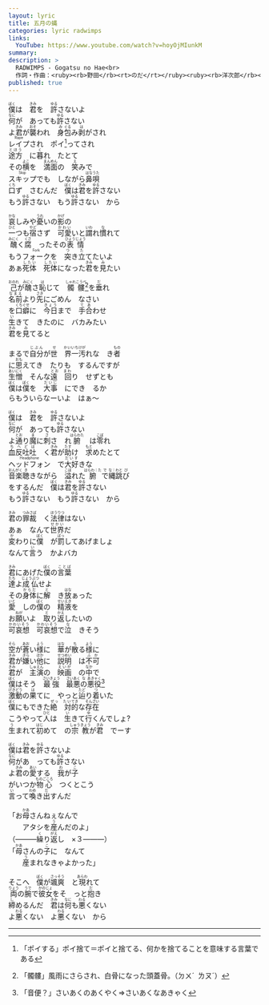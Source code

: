 ```yaml
---
layout: lyric
title: 五月の蝿
categories: lyric radwimps
links:
  YouTube: https://www.youtube.com/watch?v=hoyOjMIunkM
summary: 
description: >
  RADWIMPS - Gogatsu no Hae<br>
  作詞・作曲：<ruby><rb>野田</rb><rt>のだ</rt></ruby><ruby><rb>洋次郎</rb><rt>ようじろう</rt></ruby><br>
published: true
---
```


<ruby><rb>僕</rb><rt>ぼく</rt></ruby>は　<ruby><rb>君</rb><rt>きみ</rt></ruby>を　<ruby><rb>許</rb><rt>ゆる</rt></ruby>さないよ<br><ruby><rb>何</rb><rt>なに</rt></ruby>が　あっても<ruby><rb>許</rb><rt>ゆる</rt></ruby>さない<br>よ<ruby><rb>君</rb><rt>きみ</rt></ruby>が<ruby><rb>襲</rb><rt>おそ</rt></ruby>われ　<ruby><rb>身</rb><rt>み</rt></ruby><ruby><rb>包</rb><rt>ぐる</rt></ruby>み<ruby><rb>剥</rb><rt>は</rt></ruby>がされ<br><ruby><rb>レイプ</rb><rt>Rape</rt></ruby>され　ポイ[^poi]ってされ<br><ruby><rb>途方</rb><rt>とほう</rt></ruby>　に<ruby><rb>暮</rb><rt>く</rt></ruby>れ　たとて<br>その<ruby><rb>横</rb><rt>よこ</rt></ruby>を　<ruby><rb>満面</rb><rt>まんめん</rt></ruby>の　<ruby><rb>笑</rb><rt>え</rt></ruby>みで<br><ruby><rb>スキップ</rb><rt>Skip</rt></ruby>でも　しながら<ruby><rb>鼻唄</rb><rt>はなうた</rt></ruby><br><ruby><rb>口</rb><rt>くち</rt></ruby>ず　さむんだ　<ruby><rb>僕</rb><rt>ぼく</rt></ruby>は<ruby><rb>君</rb><rt>きみ</rt></ruby>を<ruby><rb>許</rb><rt>ゆる</rt></ruby>さない<br>もう<ruby><rb>許</rb><rt>ゆる</rt></ruby>さない　もう<ruby><rb>許</rb><rt>ゆる</rt></ruby>さない　から<br>

<ruby><rb>哀</rb><rt>かな</rt></ruby>しみや<ruby><rb>憂</rb><rt>うれ</rt></ruby>いの<ruby><rb>影</rb><rt>かげ</rt></ruby>の<br><ruby><rb>一</rb><rt>ひと</rt></ruby>つも<ruby><rb>宿</rb><rt>やど</rt></ruby>さず　<ruby><rb>可愛</rb><rt>かわい</rt></ruby>いと<ruby><rb>謂</rb><rt>いわ</rt></ruby>れ<ruby><rb>慣</rb><rt>な</rt></ruby>れて<br><ruby><rb>醜</rb><rt>みにく</rt></ruby>く<ruby><rb>腐</rb><rt>くさ</rt></ruby>　ったその<ruby><rb>表情</rb><rt>ひょうじょう</rt></ruby><br>もう<ruby><rb>フォーク</rb><rt>Fork</rt></ruby>を　<ruby><rb>突</rb><rt>つ</rt></ruby>き<ruby><rb>立</rb><rt>た</rt></ruby>てたいよ<br>あぁ<ruby><rb>死体</rb><rt>したい</rt></ruby>　<ruby><rb>死体</rb><rt>したい</rt></ruby>になった<ruby><rb>君</rb><rt>きみ</rt></ruby>を<ruby><rb>見</rb><rt>み</rt></ruby>たい<br>

<ruby><rb>己</rb><rt>おのれ</rt></ruby>が<ruby><rb>醜</rb><rt>みにく</rt></ruby>さ<ruby><rb>恥</rb><rt>は</rt></ruby>じて　<ruby><rb>髑髏</rb><rt>しゃれこうべ</rt></ruby>[^dkr]を<ruby><rb>垂</rb><rt>だ</rt></ruby>れ<br><ruby><rb>名前</rb><rt>なまえ</rt></ruby>より<ruby><rb>先</rb><rt>さき</rt></ruby>にごめん　なさい<br>を<ruby><rb>口癖</rb><rt>くちぐせ</rt></ruby>に　<ruby><rb>今日</rb><rt>きょう</rt></ruby>まで　<ruby><rb>手合</rb><rt>てあ</rt></ruby>わせ<br><ruby><rb>生</rb><rt>い</rt></ruby>きて　きたのに　バカみたい<br><ruby><rb>君</rb><rt>きみ</rt></ruby>を<ruby><rb>見</rb><rt>み</rt></ruby>てると<br>

まるで<ruby><rb>自分</rb><rt>じぶん</rt></ruby>が<ruby><rb>世　界一</rb><rt>&ensp;せ　　かいいち</rt></ruby><ruby><rb>汚</rb><rt>けが</rt></ruby>れな　き<ruby><rb>者</rb><rt>もの</rt></ruby><br>に<ruby><rb>思</rb><rt>おも</rt></ruby>えてき　たりも　するんですが<br><ruby><rb>生憎</rb><rt>あいにく</rt></ruby>　そんな<ruby><rb>遠　回</rb><rt>とお　まわ</rt></ruby>り　せずとも<br><ruby><rb>僕</rb><rt>ぼく</rt></ruby>は<ruby><rb>僕</rb><rt>ぼく</rt></ruby>を　<ruby><rb>大事</rb><rt>だいじ</rt></ruby>　にでき　るか<br>らもういらなーいよ　はぁ～<br>

<ruby><rb>僕</rb><rt>ぼく</rt></ruby>は　<ruby><rb>君</rb><rt>きみ</rt></ruby>を　<ruby><rb>許</rb><rt>ゆる</rt></ruby>さないよ<br><ruby><rb>何</rb><rt>なに</rt></ruby>が　あっても<ruby><rb>許</rb><rt>ゆる</rt></ruby>さない<br>よ<ruby><rb>通</rb><rt>とお</rt></ruby>り<ruby><rb>魔</rb><rt>ま</rt></ruby>に<ruby><rb>刺</rb><rt>さ</rt></ruby>さ　れ<ruby><rb>腑</rb><rt>はらわた</rt></ruby>　は<ruby><rb>零</rb><rt>こぼ</rt></ruby>れ<br><ruby><rb>血反吐</rb><rt>ちへど</rt></ruby><ruby><rb>吐</rb><rt>は</rt></ruby>　く<ruby><rb>君</rb><rt>きみ</rt></ruby>が<ruby><rb>助</rb><rt>たす</rt></ruby>け　<ruby><rb>求</rb><rt>もと</rt></ruby>めたとて<br><ruby><rb>ヘッドフォン</rb><rt>Headphone</rt></ruby>　で<ruby><rb>大好</rb><rt>だいす</rt></ruby>きな<br><ruby><rb>音楽</rb><rt>おんがく</rt></ruby><ruby><rb>聴</rb><rt>き</rt></ruby>きながら　<ruby><rb>溢</rb><rt>こぼ</rt></ruby>れた<ruby><rb>腑</rb><rt>はらわ｜た</rt></ruby><ruby><rb>で</rb><rt>で</rt></ruby><ruby><rb>縄跳</rb><rt>な｜わと</rt></ruby><ruby><rb>び</rb><rt>び</rt></ruby><br>をするんだ　<ruby><rb>僕</rb><rt>ぼく</rt></ruby>は<ruby><rb>君</rb><rt>きみ</rt></ruby>を<ruby><rb>許</rb><rt>ゆる</rt></ruby>さない<br>もう<ruby><rb>許</rb><rt>ゆる</rt></ruby>さない　もう<ruby><rb>許</rb><rt>ゆる</rt></ruby>さない　から<br>

<ruby><rb>君</rb><rt>きみ</rt></ruby>の<ruby><rb>罪</rb><rt>つみ</rt></ruby><ruby><rb>裁</rb><rt>さば</rt></ruby>　く<ruby><rb>法律</rb><rt>ほうりつ</rt></ruby>はない<br>あぁ　なんて<ruby><rb>世界</rb><rt>せかい</rt></ruby>だ<br><ruby><rb>変</rb><rt>か</rt></ruby>わりに<ruby><rb>僕</rb><rt>ぼく</rt></ruby>　が<ruby><rb>罰</rb><rt>ばっ</rt></ruby>してあげましょ<br>なんて<ruby><rb>言</rb><rt>い</rt></ruby>う　かよバカ<br>

<ruby><rb>君</rb><rt>きみ</rt></ruby>にあげた<ruby><rb>僕</rb><rt>ぼく</rt></ruby>の<ruby><rb>言葉</rb><rt>ことば</rt></ruby><br><ruby><rb>達</rb><rt>たち</rt></ruby>よ<ruby><rb>成仏</rb><rt>じょうぶつ</rt></ruby>せよ<br>その<ruby><rb>身体</rb><rt>からだ</rt></ruby>に<ruby><rb>解</rb><rt>と</rt></ruby>　き<ruby><rb>放</rb><rt>はな</rt></ruby>ぁった<br><ruby><rb>愛</rb><rt>いと</rt></ruby>　しの<ruby><rb>僕</rb><rt>ぼく</rt></ruby>の　<ruby><rb>精液</rb><rt>せいえき</rt></ruby>を<br>お<ruby><rb>願</rb><rt>ねが</rt></ruby>いよ　<ruby><rb>取</rb><rt>と</rt></ruby>り<ruby><rb>返</rb><rt>かえ</rt></ruby>したいの<br><ruby><rb>可哀想</rb><rt>かわいそう</rt></ruby>　<ruby><rb>可哀想</rb><rt>かわいそう</rt></ruby>で<ruby><rb>泣</rb><rt>な</rt></ruby>　きそう<br>

<ruby><rb>空</rb><rt>そら</rt></ruby>が<ruby><rb>蒼</rb><rt>あお</rt></ruby>い<ruby><rb>様</rb><rt>よう</rt></ruby>に　<ruby><rb>華</rb><rt>はな</rt></ruby>が<ruby><rb>散</rb><rt>ち</rt></ruby>る<ruby><rb>様</rb><rt>よう</rt></ruby>に<br><ruby><rb>君</rb><rt>きみ</rt></ruby>が<ruby><rb>嫌</rb><rt>きら</rt></ruby>い<ruby><rb>他</rb><rt>ほか</rt></ruby>に　<ruby><rb>説明</rb><rt>せつめい</rt></ruby>　は<ruby><rb>不可</rb><rt>ふか</rt></ruby><br><ruby><rb>君</rb><rt>きみ</rt></ruby>が　<ruby><rb>主演</rb><rt>しゅえん</rt></ruby>の　<ruby><rb>映画</rb><rt>えいが</rt></ruby>　の<ruby><rb>中</rb><rt>なか</rt></ruby>で<br><ruby><rb>僕</rb><rt>ぼく</rt></ruby>はそう　<ruby><rb>最強</rb><rt>さいきょう</rt></ruby>　<ruby><rb>最悪</rb><rt>さいあく</rt></ruby><ruby><rb>の</rb><rt>な</rt></ruby><ruby><rb>悪役</rb><rt>あきゃく</rt></ruby>[^onbin]<br><ruby><rb>激動</rb><rt>げきどう</rt></ruby>の<ruby><rb>果</rb><rt>は</rt></ruby>てに　やっと<ruby><rb>辿</rb><rt>たど</rt></ruby>り<ruby><rb>着</rb><rt>つ</rt></ruby>いた<br><ruby><rb>僕</rb><rt>ぼく</rt></ruby>にもできた<ruby><rb>絶　対</rb><rt>ぜっ　たい</rt></ruby><ruby><rb>的</rb><rt>てき</rt></ruby>な<ruby><rb>存在</rb><rt>そんざい</rt></ruby><br>こうやって<ruby><rb>人</rb><rt>ひと</rt></ruby>は　<ruby><rb>生</rb><rt>い</rt></ruby>きて<ruby><rb>行</rb><rt>ゆ</rt></ruby>くんでしょ?<br><ruby><rb>生</rb><rt>う</rt></ruby>まれて<ruby><rb>初</rb><rt>はじ</rt></ruby>めて　の<ruby><rb>宗教</rb><rt>しゅうきょう</rt></ruby>が<ruby><rb>君</rb><rt>きみ</rt></ruby>　でーす<br>

<ruby><rb>僕</rb><rt>ぼく</rt></ruby>は<ruby><rb>君</rb><rt>きみ</rt></ruby>を<ruby><rb>許</rb><rt>ゆる</rt></ruby>さないよ<br><ruby><rb>何</rb><rt>なに</rt></ruby>があ　っても<ruby><rb>許</rb><rt>ゆる</rt></ruby>さない<br>よ<ruby><rb>君</rb><rt>きみ</rt></ruby>の<ruby><rb>愛</rb><rt>あい</rt></ruby>する　<ruby><rb>我</rb><rt>わ</rt></ruby>が<ruby><rb>子</rb><rt>こ</rt></ruby><br>がいつか<ruby><rb>物心</rb><rt>ものごころ</rt></ruby>　つくとこう<br><ruby><rb>言</rb><rt>い</rt></ruby>って<ruby><rb>喚</rb><rt>わめ</rt></ruby>き<ruby><rb>出</rb><rt>だ</rt></ruby>すんだ<br>

「お<ruby><rb>母</rb><rt>かあ</rt></ruby>さんねぇなんで<br>&emsp;&emsp;アタシを<ruby><rb>産</rb><rt>う</rt></ruby>んだのよ」<br>
（―――<ruby><rb>繰</rb><rt>く</rt></ruby>り<ruby><rb>返</rb><rt>がえ</rt></ruby>し　×３―――）<br>「<ruby><rb>母</rb><rt>かあ</rt></ruby>さんの<ruby><rb>子</rb><rt>こ</rt></ruby>に　なんて<br>&emsp;&emsp;<ruby><rb>産</rb><rt>う</rt></ruby>まれなきゃよかった」<br>

そこへ　<ruby><rb>僕</rb><rt>ぼく</rt></ruby>が<ruby><rb>颯爽</rb><rt>さっそう</rt></ruby>　と<ruby><rb>現</rb><rt>あらわ</rt></ruby>れて<br><ruby><rb>両</rb><rt>りょう</rt></ruby>の<ruby><rb>腕</rb><rt>うで</rt></ruby>で<ruby><rb>彼女</rb><rt>かのじょ</rt></ruby>をそ　っと<ruby><rb>抱</rb><rt>だ</rt></ruby>き<br><ruby><rb>締</rb><rt>し</rt></ruby>めるんだ　<ruby><rb>君</rb><rt>きみ</rt></ruby>は<ruby><rb>何</rb><rt>なに</rt></ruby>も<ruby><rb>悪</rb><rt>わる</rt></ruby>くない<br>よ<ruby><rb>悪</rb><rt>わる</rt></ruby>くない　よ<ruby><rb>悪</rb><rt>わる</rt></ruby>くない　から<br>

---
[^poi]: 「ポイする」ポイ捨て＝ポイと捨てる、何かを捨てることを意味する言葉である
[^dkr]: 「髑髏」風雨にさらされ、白骨になった頭蓋骨。（ㄉㄨˊ&ensp;ㄌㄡˊ）
[^onbin]: 「音便？」さいあくのあくやく⇒さいあくなあきゃく